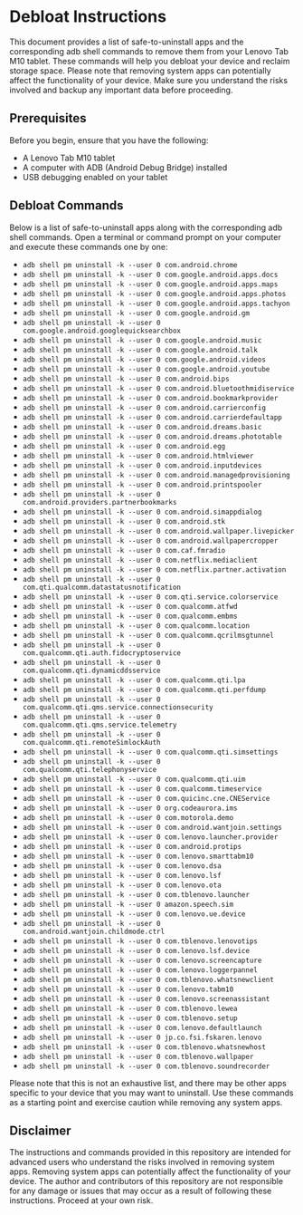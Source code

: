 # Debloat Instructions

This document provides a list of safe-to-uninstall apps and the corresponding adb shell commands to remove them from your Lenovo Tab M10 tablet. These commands will help you debloat your device and reclaim storage space. Please note that removing system apps can potentially affect the functionality of your device. Make sure you understand the risks involved and backup any important data before proceeding.

## Prerequisites

Before you begin, ensure that you have the following:

- A Lenovo Tab M10 tablet
- A computer with ADB (Android Debug Bridge) installed
- USB debugging enabled on your tablet

## Debloat Commands

Below is a list of safe-to-uninstall apps along with the corresponding adb shell commands. Open a terminal or command prompt on your computer and execute these commands one by one:

- `adb shell pm uninstall -k --user 0 com.android.chrome`
- `adb shell pm uninstall -k --user 0 com.google.android.apps.docs`
- `adb shell pm uninstall -k --user 0 com.google.android.apps.maps`
- `adb shell pm uninstall -k --user 0 com.google.android.apps.photos`
- `adb shell pm uninstall -k --user 0 com.google.android.apps.tachyon`
- `adb shell pm uninstall -k --user 0 com.google.android.gm`
- `adb shell pm uninstall -k --user 0 com.google.android.googlequicksearchbox`
- `adb shell pm uninstall -k --user 0 com.google.android.music`
- `adb shell pm uninstall -k --user 0 com.google.android.talk`
- `adb shell pm uninstall -k --user 0 com.google.android.videos`
- `adb shell pm uninstall -k --user 0 com.google.android.youtube`
- `adb shell pm uninstall -k --user 0 com.android.bips`
- `adb shell pm uninstall -k --user 0 com.android.bluetoothmidiservice`
- `adb shell pm uninstall -k --user 0 com.android.bookmarkprovider`
- `adb shell pm uninstall -k --user 0 com.android.carrierconfig`
- `adb shell pm uninstall -k --user 0 com.android.carrierdefaultapp`
- `adb shell pm uninstall -k --user 0 com.android.dreams.basic`
- `adb shell pm uninstall -k --user 0 com.android.dreams.phototable`
- `adb shell pm uninstall -k --user 0 com.android.egg`
- `adb shell pm uninstall -k --user 0 com.android.htmlviewer`
- `adb shell pm uninstall -k --user 0 com.android.inputdevices`
- `adb shell pm uninstall -k --user 0 com.android.managedprovisioning`
- `adb shell pm uninstall -k --user 0 com.android.printspooler`
- `adb shell pm uninstall -k --user 0 com.android.providers.partnerbookmarks`
- `adb shell pm uninstall -k --user 0 com.android.simappdialog`
- `adb shell pm uninstall -k --user 0 com.android.stk`
- `adb shell pm uninstall -k --user 0 com.android.wallpaper.livepicker`
- `adb shell pm uninstall -k --user 0 com.android.wallpapercropper`
- `adb shell pm uninstall -k --user 0 com.caf.fmradio`
- `adb shell pm uninstall -k --user 0 com.netflix.mediaclient`
- `adb shell pm uninstall -k --user 0 com.netflix.partner.activation`
- `adb shell pm uninstall -k --user 0 com.qti.qualcomm.datastatusnotification`
- `adb shell pm uninstall -k --user 0 com.qti.service.colorservice`
- `adb shell pm uninstall -k --user 0 com.qualcomm.atfwd`
- `adb shell pm uninstall -k --user 0 com.qualcomm.embms`
- `adb shell pm uninstall -k --user 0 com.qualcomm.location`
- `adb shell pm uninstall -k --user 0 com.qualcomm.qcrilmsgtunnel`
- `adb shell pm uninstall -k --user 0 com.qualcomm.qti.auth.fidocryptoservice`
- `adb shell pm uninstall -k --user 0 com.qualcomm.qti.dynamicddsservice`
- `adb shell pm uninstall -k --user 0 com.qualcomm.qti.lpa`
- `adb shell pm uninstall -k --user 0 com.qualcomm.qti.perfdump`
- `adb shell pm uninstall -k --user 0 com.qualcomm.qti.qms.service.connectionsecurity`
- `adb shell pm uninstall -k --user 0 com.qualcomm.qti.qms.service.telemetry`
- `adb shell pm uninstall -k --user 0 com.qualcomm.qti.remoteSimlockAuth`
- `adb shell pm uninstall -k --user 0 com.qualcomm.qti.simsettings`
- `adb shell pm uninstall -k --user 0 com.qualcomm.qti.telephonyservice`
- `adb shell pm uninstall -k --user 0 com.qualcomm.qti.uim`
- `adb shell pm uninstall -k --user 0 com.qualcomm.timeservice`
- `adb shell pm uninstall -k --user 0 com.quicinc.cne.CNEService`
- `adb shell pm uninstall -k --user 0 org.codeaurora.ims`
- `adb shell pm uninstall -k --user 0 com.motorola.demo`
- `adb shell pm uninstall -k --user 0 com.android.wantjoin.settings`
- `adb shell pm uninstall -k --user 0 com.lenovo.launcher.provider`
- `adb shell pm uninstall -k --user 0 com.android.protips`
- `adb shell pm uninstall -k --user 0 com.lenovo.smarttabm10`
- `adb shell pm uninstall -k --user 0 com.lenovo.dsa`
- `adb shell pm uninstall -k --user 0 com.lenovo.lsf`
- `adb shell pm uninstall -k --user 0 com.lenovo.ota`
- `adb shell pm uninstall -k --user 0 com.tblenovo.launcher`
- `adb shell pm uninstall -k --user 0 amazon.speech.sim`
- `adb shell pm uninstall -k --user 0 com.lenovo.ue.device`
- `adb shell pm uninstall -k --user 0 com.android.wantjoin.childmode.ctrl`
- `adb shell pm uninstall -k --user 0 com.tblenovo.lenovotips`
- `adb shell pm uninstall -k --user 0 com.lenovo.lsf.device`
- `adb shell pm uninstall -k --user 0 com.lenovo.screencapture`
- `adb shell pm uninstall -k --user 0 com.lenovo.loggerpannel`
- `adb shell pm uninstall -k --user 0 com.tblenovo.whatsnewclient`
- `adb shell pm uninstall -k --user 0 com.lenovo.tabm10`
- `adb shell pm uninstall -k --user 0 com.lenovo.screenassistant`
- `adb shell pm uninstall -k --user 0 com.tblenovo.lewea`
- `adb shell pm uninstall -k --user 0 com.tblenovo.setup`
- `adb shell pm uninstall -k --user 0 com.lenovo.defaultlaunch`
- `adb shell pm uninstall -k --user 0 jp.co.fsi.fskaren.lenovo`
- `adb shell pm uninstall -k --user 0 com.tblenovo.whatsnewhost`
- `adb shell pm uninstall -k --user 0 com.tblenovo.wallpaper`
- `adb shell pm uninstall -k --user 0 com.tblenovo.soundrecorder`

Please note that this is not an exhaustive list, and there may be other apps specific to your device that you may want to uninstall. Use these commands as a starting point and exercise caution while removing any system apps.

## Disclaimer

The instructions and commands provided in this repository are intended for advanced users who understand the risks involved in removing system apps. Removing system apps can potentially affect the functionality of your device. The author and contributors of this repository are not responsible for any damage or issues that may occur as a result of following these instructions. Proceed at your own risk.
